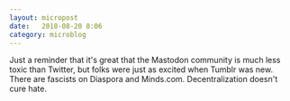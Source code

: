 ```yaml
---
layout: micropost
date:   2018-08-20 8:06
category: microblog
---
```


Just a reminder that it's great that the Mastodon community is much less toxic than Twitter, but folks were just as excited when Tumblr was new. There are fascists on Diaspora and Minds.com. Decentralization doesn't cure hate.